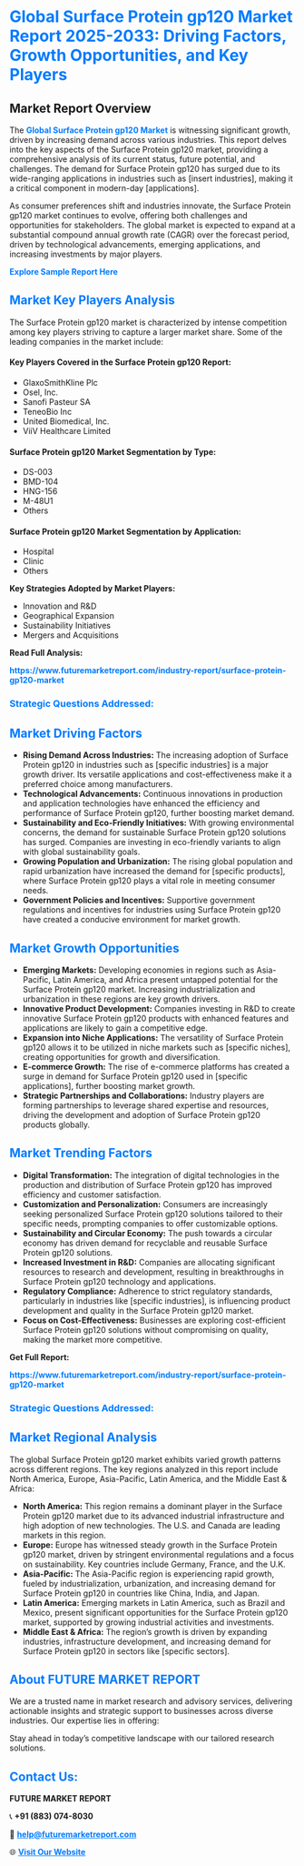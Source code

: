 <h1 style="color: #007BFF;">Global Surface Protein gp120 Market Report 2025-2033: Driving Factors, Growth Opportunities, and Key Players</h1>

<section id="overview">
<h2>Market Report Overview</h2>
<p>The <a href="https://www.futuremarketreport.com/industry-report/surface-protein-gp120-market" style="color: #007BFF; text-decoration: none;"><strong>Global Surface Protein gp120 Market</strong></a> is witnessing significant growth, driven by increasing demand across various industries. This report delves into the key aspects of the Surface Protein gp120 market, providing a comprehensive analysis of its current status, future potential, and challenges. The demand for Surface Protein gp120 has surged due to its wide-ranging applications in industries such as [insert industries], making it a critical component in modern-day [applications].</p>
<p>As consumer preferences shift and industries innovate, the Surface Protein gp120 market continues to evolve, offering both challenges and opportunities for stakeholders. The global market is expected to expand at a substantial compound annual growth rate (CAGR) over the forecast period, driven by technological advancements, emerging applications, and increasing investments by major players.</p>
</section>

<section id="overview">
<p><a href="https://www.futuremarketreport.com/request-sample/reportId=52640" style="color: #007BFF; text-decoration: none;"><strong>Explore Sample Report Here</strong></a></p>
</section>

<section id="key-players">
<h2 style="color: #007BFF;">Market Key Players Analysis</h2>
<p>The Surface Protein gp120 market is characterized by intense competition among key players striving to capture a larger market share. Some of the leading companies in the market include:</p>
<h4>Key Players Covered in the Surface Protein gp120 Report:</h4>
<ul><li>GlaxoSmithKline Plc</li><li>Osel, Inc.</li><li>Sanofi Pasteur SA</li><li>TeneoBio Inc</li><li>United Biomedical, Inc.</li><li>ViiV Healthcare Limited</li></ul>
<h4>Surface Protein gp120 Market Segmentation by Type:</h4>
<ul><li>DS-003</li><li>BMD-104</li><li>HNG-156</li><li>M-48U1</li><li>Others</li></ul>

<h4>Surface Protein gp120 Market Segmentation by Application:</h4>
<ul><li>Hospital</li><li>Clinic</li><li>Others</li></ul>
<p><strong>Key Strategies Adopted by Market Players:</strong></p>
<ul>
<li>Innovation and R&D</li>
<li>Geographical Expansion</li>
<li>Sustainability Initiatives</li>
<li>Mergers and Acquisitions</li>
</ul>
</section>

<section>
<p><strong>Read Full Analysis: </strong></p><a href="https://www.futuremarketreport.com/industry-report/surface-protein-gp120-market" style="color: #007BFF; text-decoration: none;"><strong>https://www.futuremarketreport.com/industry-report/surface-protein-gp120-market</strong></a>
<h3 style="color: #007BFF;">Strategic Questions Addressed:</h3>
</section>

<section id="driving-factors">
<h2 style="color: #007BFF;">Market Driving Factors</h2>
<ul>
<li><strong>Rising Demand Across Industries:</strong> The increasing adoption of Surface Protein gp120 in industries such as [specific industries] is a major growth driver. Its versatile applications and cost-effectiveness make it a preferred choice among manufacturers.</li>
<li><strong>Technological Advancements:</strong> Continuous innovations in production and application technologies have enhanced the efficiency and performance of Surface Protein gp120, further boosting market demand.</li>
<li><strong>Sustainability and Eco-Friendly Initiatives:</strong> With growing environmental concerns, the demand for sustainable Surface Protein gp120 solutions has surged. Companies are investing in eco-friendly variants to align with global sustainability goals.</li>
<li><strong>Growing Population and Urbanization:</strong> The rising global population and rapid urbanization have increased the demand for [specific products], where Surface Protein gp120 plays a vital role in meeting consumer needs.</li>
<li><strong>Government Policies and Incentives:</strong> Supportive government regulations and incentives for industries using Surface Protein gp120 have created a conducive environment for market growth.</li>
</ul>
</section>

<section id="growth-opportunities">
<h2 style="color: #007BFF;">Market Growth Opportunities</h2>
<ul>
<li><strong>Emerging Markets:</strong> Developing economies in regions such as Asia-Pacific, Latin America, and Africa present untapped potential for the Surface Protein gp120 market. Increasing industrialization and urbanization in these regions are key growth drivers.</li>
<li><strong>Innovative Product Development:</strong> Companies investing in R&D to create innovative Surface Protein gp120 products with enhanced features and applications are likely to gain a competitive edge.</li>
<li><strong>Expansion into Niche Applications:</strong> The versatility of Surface Protein gp120 allows it to be utilized in niche markets such as [specific niches], creating opportunities for growth and diversification.</li>
<li><strong>E-commerce Growth:</strong> The rise of e-commerce platforms has created a surge in demand for Surface Protein gp120 used in [specific applications], further boosting market growth.</li>
<li><strong>Strategic Partnerships and Collaborations:</strong> Industry players are forming partnerships to leverage shared expertise and resources, driving the development and adoption of Surface Protein gp120 products globally.</li>
</ul>
</section>

<section id="trending-factors">
<h2 style="color: #007BFF;">Market Trending Factors</h2>
<ul>
<li><strong>Digital Transformation:</strong> The integration of digital technologies in the production and distribution of Surface Protein gp120 has improved efficiency and customer satisfaction.</li>
<li><strong>Customization and Personalization:</strong> Consumers are increasingly seeking personalized Surface Protein gp120 solutions tailored to their specific needs, prompting companies to offer customizable options.</li>
<li><strong>Sustainability and Circular Economy:</strong> The push towards a circular economy has driven demand for recyclable and reusable Surface Protein gp120 solutions.</li>
<li><strong>Increased Investment in R&D:</strong> Companies are allocating significant resources to research and development, resulting in breakthroughs in Surface Protein gp120 technology and applications.</li>
<li><strong>Regulatory Compliance:</strong> Adherence to strict regulatory standards, particularly in industries like [specific industries], is influencing product development and quality in the Surface Protein gp120 market.</li>
<li><strong>Focus on Cost-Effectiveness:</strong> Businesses are exploring cost-efficient Surface Protein gp120 solutions without compromising on quality, making the market more competitive.</li>
</ul>
</section>

<section>
<p><strong>Get Full Report: </strong></p><a href="https://www.futuremarketreport.com/industry-report/surface-protein-gp120-market" style="color: #007BFF; text-decoration: none;"><strong>https://www.futuremarketreport.com/industry-report/surface-protein-gp120-market</strong></a>
<h3 style="color: #007BFF;">Strategic Questions Addressed:</h3>
</section>


<section id="regional-analysis">
<h2 style="color: #007BFF;">Market Regional Analysis</h2>
<p>The global Surface Protein gp120 market exhibits varied growth patterns across different regions. The key regions analyzed in this report include North America, Europe, Asia-Pacific, Latin America, and the Middle East & Africa:</p>
<ul>
<li><strong>North America:</strong> This region remains a dominant player in the Surface Protein gp120 market due to its advanced industrial infrastructure and high adoption of new technologies. The U.S. and Canada are leading markets in this region.</li>
<li><strong>Europe:</strong> Europe has witnessed steady growth in the Surface Protein gp120 market, driven by stringent environmental regulations and a focus on sustainability. Key countries include Germany, France, and the U.K.</li>
<li><strong>Asia-Pacific:</strong> The Asia-Pacific region is experiencing rapid growth, fueled by industrialization, urbanization, and increasing demand for Surface Protein gp120 in countries like China, India, and Japan.</li>
<li><strong>Latin America:</strong> Emerging markets in Latin America, such as Brazil and Mexico, present significant opportunities for the Surface Protein gp120 market, supported by growing industrial activities and investments.</li>
<li><strong>Middle East & Africa:</strong> The region’s growth is driven by expanding industries, infrastructure development, and increasing demand for Surface Protein gp120 in sectors like [specific sectors].</li>
</ul>
</section>

<footer>
<h2 style="color: #007BFF;">About FUTURE MARKET REPORT</h2>
<p>We are a trusted name in market research and advisory services, delivering actionable insights and strategic support to businesses across diverse industries. Our expertise lies in offering:</p>

<p>Stay ahead in today’s competitive landscape with our tailored research solutions.</p>

<h2 style="color: #007BFF;">Contact Us:</h2>
<p><strong>FUTURE MARKET REPORT</strong></p>
<p>📞 <strong>+91 (883) 074-8030</strong></p>
<p>📧 <strong><a href="mailto:help@futuremarketreport.com" style="color: #007BFF;">help@futuremarketreport.com</a></strong></p>
<p>🌐 <strong><a href="https://www.futuremarketreport.com/" style="color: #007BFF;">Visit Our Website</a></strong></p>
</footer>